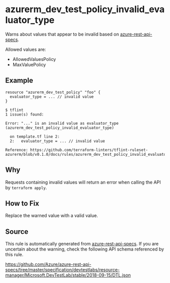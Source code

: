 <!--- This file generated by `tools/apispec-rule-gen/main.go`. DO NOT EDIT --->

# azurerm_dev_test_policy_invalid_evaluator_type

Warns about values that appear to be invalid based on [azure-rest-api-specs](https://github.com/Azure/azure-rest-api-specs).

Allowed values are:
- AllowedValuesPolicy
- MaxValuePolicy

## Example

```hcl
resource "azurerm_dev_test_policy" "foo" {
  evaluator_type = ... // invalid value
}
```

```
$ tflint
1 issue(s) found:

Error: "..." is an invalid value as evaluator_type (azurerm_dev_test_policy_invalid_evaluator_type)

  on template.tf line 2:
  2:   evaluator_type = ... // invalid value

Reference: https://github.com/terraform-linters/tflint-ruleset-azurerm/blob/v0.1.0/docs/rules/azurerm_dev_test_policy_invalid_evaluator_type.md

```

## Why

Requests containing invalid values will return an error when calling the API by `terraform apply`.

## How to Fix

Replace the warned value with a valid value.

## Source

This rule is automatically generated from [azure-rest-api-specs](https://github.com/Azure/azure-rest-api-specs). If you are uncertain about the warning, check the following API schema referenced by this rule.

https://github.com/Azure/azure-rest-api-specs/tree/master/specification/devtestlabs/resource-manager/Microsoft.DevTestLab/stable/2018-09-15/DTL.json

